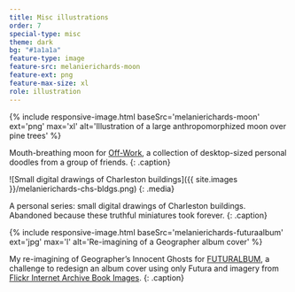 ```yaml
---
title: Misc illustrations
order: 7
special-type: misc
theme: dark
bg: "#1a1a1a"
feature-type: image
feature-src: melanierichards-moon
feature-ext: png
feature-max-size: xl
role: illustration
---
```


<div class="media">
  {% include responsive-image.html baseSrc='melanierichards-moon' ext='png' max='xl' alt='Illustration of a large anthropomorphized moon over pine trees' %}
</div>

Mouth-breathing moon for [Off-Work](http://off-work.com/), a collection of desktop-sized personal doodles from a group of friends.
{: .caption}

![Small digital drawings of Charleston buildings]({{ site.images }}/melanierichards-chs-bldgs.png)
{: .media}

A personal series: small digital drawings of Charleston buildings. Abandoned because these truthful miniatures took forever.
{: .caption}

<div class="media">
  {% include responsive-image.html baseSrc='melanierichards-futuraalbum' ext='jpg' max='l' alt='Re-imagining of a Geographer album cover' %}
</div>

My re-imagining of Geographer’s Innocent Ghosts for [FUTURALBUM](http://t.umblr.com/redirect?z=http%3A%2F%2Ffuturalbum.com&t=MzQ0OWRkYTRjYjgzNmVkZjEwZTQ2MTY5N2Q4OGE0NDY2MmRhZTE1OCxxT2h4SnQwag%3D%3D), a challenge to redesign an album cover using only Futura and imagery from [Flickr Internet Archive Book Images](http://t.umblr.com/redirect?z=https%3A%2F%2Fwww.flickr.com%2Fphotos%2Finternetarchivebookimages%2F&t=NWZiNzlmYTRmODU1YWMzNzc1ZWRjYzFhODlmNmFkZmUxM2JjZmE2YSxxT2h4SnQwag%3D%3D).
{: .caption}